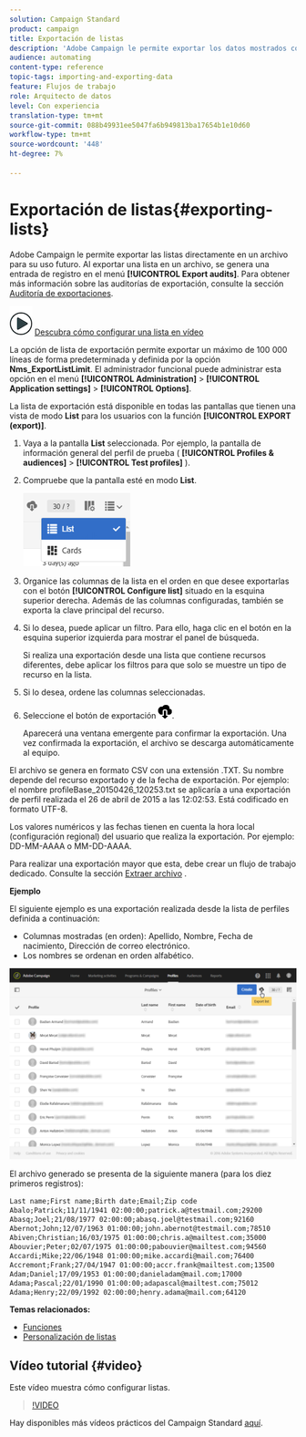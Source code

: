 ```yaml
---
solution: Campaign Standard
product: campaign
title: Exportación de listas
description: 'Adobe Campaign le permite exportar los datos mostrados como listas desde una pantalla de información general directamente en un archivo para su uso futuro. '
audience: automating
content-type: reference
topic-tags: importing-and-exporting-data
feature: Flujos de trabajo
role: Arquitecto de datos
level: Con experiencia
translation-type: tm+mt
source-git-commit: 088b49931ee5047fa6b949813ba17654b1e10d60
workflow-type: tm+mt
source-wordcount: '448'
ht-degree: 7%

---
```



# Exportación de listas{#exporting-lists}

Adobe Campaign le permite exportar las listas directamente en un archivo para su uso futuro. Al exportar una lista en un archivo, se genera una entrada de registro en el menú **[!UICONTROL Export audits]**. Para obtener más información sobre las auditorías de exportación, consulte la sección [Auditoría de exportaciones](../../administration/using/auditing-export-logs.md).

![](assets/do-not-localize/how-to-video.png) [Descubra cómo configurar una lista en vídeo](#video)

La opción de lista de exportación permite exportar un máximo de 100 000 líneas de forma predeterminada y definida por la opción **Nms_ExportListLimit**. El administrador funcional puede administrar esta opción en el menú **[!UICONTROL Administration]** > **[!UICONTROL Application settings]** > **[!UICONTROL Options]**.

La lista de exportación está disponible en todas las pantallas que tienen una vista de modo **List** para los usuarios con la función **[!UICONTROL EXPORT (export)]**.

1. Vaya a la pantalla **List** seleccionada. Por ejemplo, la pantalla de información general del perfil de prueba ( **[!UICONTROL Profiles & audiences]** > **[!UICONTROL Test profiles]** ).
1. Compruebe que la pantalla esté en modo **List**.

   ![](assets/export_list_mode_switch.png)

1. Organice las columnas de la lista en el orden en que desee exportarlas con el botón **[!UICONTROL Configure list]** situado en la esquina superior derecha. Además de las columnas configuradas, también se exporta la clave principal del recurso.
1. Si lo desea, puede aplicar un filtro. Para ello, haga clic en el botón en la esquina superior izquierda para mostrar el panel de búsqueda.

   Si realiza una exportación desde una lista que contiene recursos diferentes, debe aplicar los filtros para que solo se muestre un tipo de recurso en la lista.

1. Si lo desea, ordene las columnas seleccionadas.
1. Seleccione el botón de exportación ![](assets/exportlistbutton.png).

   Aparecerá una ventana emergente para confirmar la exportación. Una vez confirmada la exportación, el archivo se descarga automáticamente al equipo.

El archivo se genera en formato CSV con una extensión .TXT. Su nombre depende del recurso exportado y de la fecha de exportación. Por ejemplo: el nombre profileBase_20150426_120253.txt se aplicaría a una exportación de perfil realizada el 26 de abril de 2015 a las 12:02:53. Está codificado en formato UTF-8.

Los valores numéricos y las fechas tienen en cuenta la hora local (configuración regional) del usuario que realiza la exportación. Por ejemplo: DD-MM-AAAA o MM-DD-AAAA.

Para realizar una exportación mayor que esta, debe crear un flujo de trabajo dedicado. Consulte la sección [Extraer archivo](../../automating/using/extract-file.md) .

**Ejemplo**

El siguiente ejemplo es una exportación realizada desde la lista de perfiles definida a continuación:

* Columnas mostradas (en orden): Apellido, Nombre, Fecha de nacimiento, Dirección de correo electrónico.
* Los nombres se ordenan en orden alfabético.

![](assets/export_list_example1.png)

El archivo generado se presenta de la siguiente manera (para los diez primeros registros):

```
Last name;First name;Birth date;Email;Zip code
Abalo;Patrick;11/11/1941 02:00:00;patrick.a@testmail.com;29200
Abasq;Joel;21/08/1977 02:00:00;abasq.joel@testmail.com;92160
Abernot;John;12/07/1963 01:00:00;john.abernot@testmail.com;78510
Abiven;Christian;16/03/1975 01:00:00;chris.a@mailtest.com;35000
Abouvier;Peter;02/07/1975 01:00:00;pabouvier@mailtest.com;94560
Accardi;Mike;22/06/1948 01:00:00;mike.accardi@mail.com;76400
Accremont;Frank;27/04/1947 01:00:00;accr.frank@mailtest.com;13500
Adam;Daniel;17/09/1953 01:00:00;danieladam@mail.com;17000
Adama;Pascal;22/01/1990 01:00:00;adapascal@mailtest.com;75012
Adama;Henry;22/09/1992 02:00:00;henry.adama@mail.com;64120
```

**Temas relacionados:**

* [Funciones](../../administration/using/list-of-roles.md)
* [Personalización de listas](../../start/using/customizing-lists.md)

## Vídeo tutorial {#video}

Este vídeo muestra cómo configurar listas.

>[!VIDEO](https://video.tv.adobe.com/v/25288/?quality=12)

Hay disponibles más vídeos prácticos del Campaign Standard [aquí](https://experienceleague.adobe.com/docs/campaign-standard-learn/tutorials/overview.html?lang=es).
